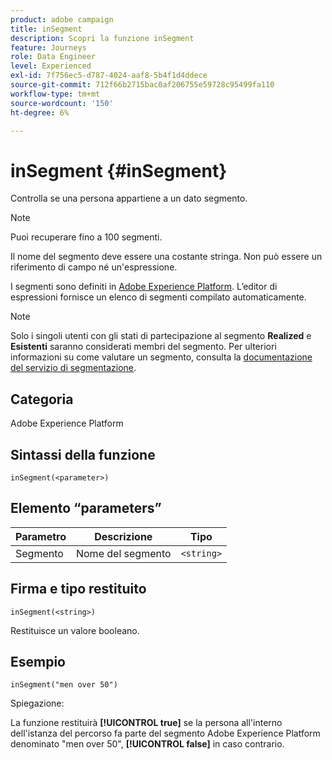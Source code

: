 ```yaml
---
product: adobe campaign
title: inSegment
description: Scopri la funzione inSegment
feature: Journeys
role: Data Engineer
level: Experienced
exl-id: 7f756ec5-d787-4024-aaf8-5b4f1d4ddece
source-git-commit: 712f66b2715bac0af206755e59728c95499fa110
workflow-type: tm+mt
source-wordcount: '150'
ht-degree: 6%

---
```


# inSegment {#inSegment}

Controlla se una persona appartiene a un dato segmento.

>[!NOTE]
>
>Puoi recuperare fino a 100 segmenti.

Il nome del segmento deve essere una costante stringa. Non può essere un riferimento di campo né un&#39;espressione.

I segmenti sono definiti in [Adobe Experience Platform](https://platform.adobe.com/segment/overview). L’editor di espressioni fornisce un elenco di segmenti compilato automaticamente.

>[!NOTE]
>
>Solo i singoli utenti con gli stati di partecipazione al segmento **Realized** e **Esistenti** saranno considerati membri del segmento. Per ulteriori informazioni su come valutare un segmento, consulta la [documentazione del servizio di segmentazione](https://experienceleague.adobe.com/docs/experience-platform/segmentation/tutorials/evaluate-a-segment.html?lang=en#interpret-segment-results).

## Categoria

Adobe Experience Platform

## Sintassi della funzione

`inSegment(<parameter>)`

## Elemento “parameters”

| Parametro | Descrizione | Tipo |
|--- |--- |--- |
| Segmento | Nome del segmento | `<string>` |

## Firma e tipo restituito

`inSegment(<string>)`

Restituisce un valore booleano.

## Esempio

`inSegment("men over 50")`

Spiegazione:

La funzione restituirà **[!UICONTROL true]** se la persona all&#39;interno dell&#39;istanza del percorso fa parte del segmento Adobe Experience Platform denominato &quot;men over 50&quot;, **[!UICONTROL false]** in caso contrario.
